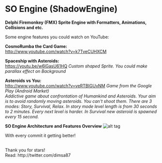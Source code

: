 # SO Engine (ShadowEngine)
<b>Delphi Firemonkey (FMX) Sprite Engine with Formatters, Animations, Collisions and etc.</b>

Some engine features you could watch on YouTube:

<b>CosmoRumba the Card Game:</b><br />
http://www.youtube.com/watch?v=k7TveCUHXCM <br />

<b>Spaceship with Asteroids:</b><br /> 
https://youtu.be/w6lGasU61HQ <i> Custom shaped Sprite. You could make parallax effect on Background</i>

<b>Asteroids vs You:</b><br /> 
http://www.youtube.com/watch?v=veRTBIGUvNM <i> Game from the Google Play (Android Market)</i><br /> 
<i>
Addictive game about confrontation of Humankind and Asteroids.
Your aim is to avoid randomly moving asteroids. You can't shoot them.
There are 3 modes: Story, Survival, Relax.
In story mode level length is from 30 seconds to 2 minutes. Every next level is harder.
In Survival new asteroid is spawned every 15 second.</i>

<b>SO Engine Architecture and Features Overview</b>
![alt tag](https://raw.githubusercontent.com/dimsa/ShadowEngine/master/Docs/SOEngineOverview.png)

With every commit it getting better!<br />

<br />
Thank you for stars! <br />
Read: http://twitter.com/dimsa87
